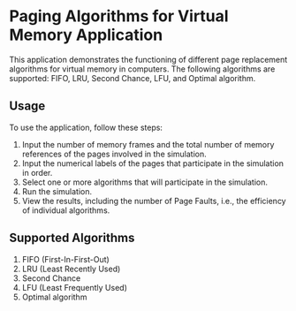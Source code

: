 # Paging Algorithms for Virtual Memory Application

This application demonstrates the functioning of different page replacement algorithms for virtual memory in computers. The following algorithms are supported: FIFO, LRU, Second Chance, LFU, and Optimal algorithm.

## Usage

To use the application, follow these steps:

1. Input the number of memory frames and the total number of memory references of the pages involved in the simulation.
2. Input the numerical labels of the pages that participate in the simulation in order.
3. Select one or more algorithms that will participate in the simulation.
4. Run the simulation.
5. View the results, including the number of Page Faults, i.e., the efficiency of individual algorithms.

## Supported Algorithms

1. FIFO (First-In-First-Out)
2. LRU (Least Recently Used)
3. Second Chance
4. LFU (Least Frequently Used)
5. Optimal algorithm

